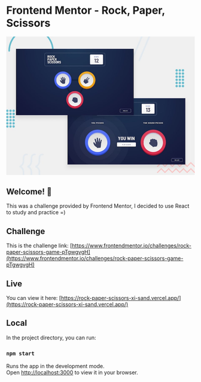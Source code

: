 # Frontend Mentor - Rock, Paper, Scissors

![Design preview for the Rock, Paper, Scissors coding challenge](./src/assets/images/desktop-preview.jpg)

## Welcome! 👋

This was a challenge provided by Frontend Mentor, I decided to use React to study and practice =)

## Challenge

This is the challenge link: [https://www.frontendmentor.io/challenges/rock-paper-scissors-game-pTgwgvgH](https://www.frontendmentor.io/challenges/rock-paper-scissors-game-pTgwgvgH)

## Live

You can view it here: [https://rock-paper-scissors-xi-sand.vercel.app/](https://rock-paper-scissors-xi-sand.vercel.app/)

## Local

In the project directory, you can run:

### `npm start`

Runs the app in the development mode.\
Open [http://localhost:3000](http://localhost:3000) to view it in your browser.
